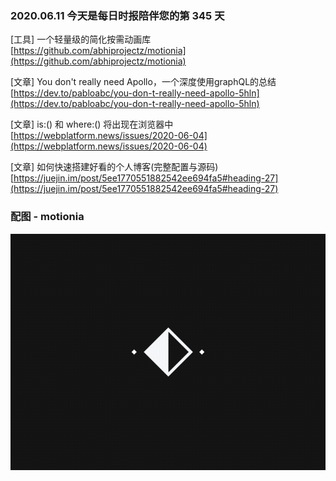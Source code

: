 ### 2020.06.11 今天是每日时报陪伴您的第 345 天

[工具] 一个轻量级的简化按需动画库 [https://github.com/abhiprojectz/motionia](https://github.com/abhiprojectz/motionia)

[文章] You don't really need Apollo，一个深度使用graphQL的总结 [https://dev.to/pabloabc/you-don-t-really-need-apollo-5hln](https://dev.to/pabloabc/you-don-t-really-need-apollo-5hln)

[文章] is:() 和 where:() 将出现在浏览器中 [https://webplatform.news/issues/2020-06-04](https://webplatform.news/issues/2020-06-04)

[文章] 如何快速搭建好看的个人博客(完整配置与源码) [https://juejin.im/post/5ee1770551882542ee694fa5#heading-27](https://juejin.im/post/5ee1770551882542ee694fa5#heading-27)

### 配图 - motionia

![](https://raw.githubusercontent.com/abhiprojectz/motionia/master/assest/keyframe-challenge-large.gif)
